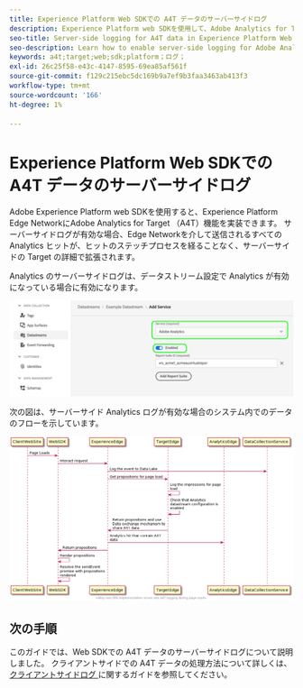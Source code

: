 ```yaml
---
title: Experience Platform Web SDKでの A4T データのサーバーサイドログ
description: Experience Platform web SDKを使用して、Adobe Analytics for Target （A4T）のサーバーサイドログを有効にする方法を説明します。
seo-title: Server-side logging for A4T data in Experience Platform Web SDK
seo-description: Learn how to enable server-side logging for Adobe Analytics for Target (A4T) using the Experience Platform Web SDK.
keywords: a4t;target;web;sdk;platform；ログ；
exl-id: 26c25f58-e43c-4147-8595-69ea85af561f
source-git-commit: f129c215ebc5dc169b9a7ef9b3faa3463ab413f3
workflow-type: tm+mt
source-wordcount: '166'
ht-degree: 1%

---
```


# Experience Platform Web SDKでの A4T データのサーバーサイドログ

Adobe Experience Platform web SDKを使用すると、Experience Platform Edge NetworkにAdobe Analytics for Target （A4T）機能を実装できます。 サーバーサイドログが有効な場合、Edge Networkを介して送信されるすべての Analytics ヒットが、ヒットのステッチプロセスを経ることなく、サーバーサイドの Target の詳細で拡張されます。

Analytics のサーバーサイドログは、データストリーム設定で Analytics が有効になっている場合に有効になります。

![Analytics データストリーム設定が有効 ](../assets/enable-analytics-datastream.png)

次の図は、サーバーサイド Analytics ログが有効な場合のシステム内でのデータのフローを示しています。

![ サーバーサイドログフロー ](../assets/analytics-server-side-logging.png)

## 次の手順

このガイドでは、Web SDKでの A4T データのサーバーサイドログについて説明しました。 クライアントサイドでの A4T データの処理方法について詳しくは、[ クライアントサイドログ ](./client-side.md) に関するガイドを参照してください。
